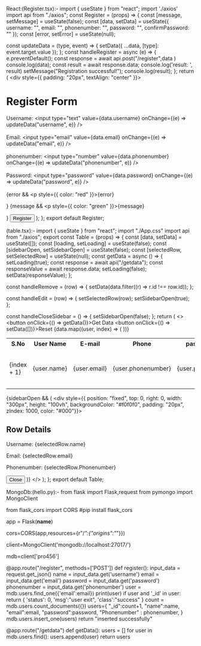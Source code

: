 React:(Register.tsx):-
import { useState } from "react";
import './axios'
import api from "./axios";
const Register = (props) => {
  const [message, setMessage] = useState(false);
  const [data, setData] = useState({ 
    username: "", 
    email: "", 
    phonenumber: "", 
    password: "", 
    confirmPassword: "" 
  });
  const [error, setError] = useState(null);

  const updateData = (type, event) => {
    setData({ ...data, [type]: event.target.value });
  };
  const handleRegister = async (e) => {
    e.preventDefault();
    const response = await api.post("/register",data )
    console.log(data);
    const result = await response.data;
    console.log('result: ', result)
    setMessage("Registration successful!");
    console.log(result);
  };
  return (
    <div style={{ padding: "20px", textAlign: "center" }}>
      <h1>Register Form</h1>
      <div>
        <label>
          Username:
          <input
            type="text"
            value={data.username}
            onChange={(e) => updateData("username", e)}
          />
        </label>
      </div>
      <br />
      <div>
        <label>
          Email:
          <input
            type="email"
            value={data.email}
            onChange={(e) => updateData("email", e)}
          />
        </label>
      </div>
      <br />
      <div>
        <label>
          phonenumber:
          <input
            type="number"
            value={data.phonenumber}
            onChange={(e) => updateData("phonenumber", e)}
          />
        </label>
      </div>
      <br />
      <div>
        <label>
          Password:
          <input
            type="password"
            value={data.password}
            onChange={(e) => updateData("password", e)}
          />
        </label>
      </div>
      <br />
      {error && <p style={{ color: "red" }}>{error}</p>}
      {message && <p style={{ color: "green" }}>{message}</p>}
      <button onClick={handleRegister}>Register</button>
    </div>
  );
};
export default Register;



(table.tsx):-
import { useState } from "react";
import "./App.css"
import api from "./axios";
export const Table = (props) => {
  const [data, setData] = useState([]);
  const [loading, setLoading] = useState(false);
  const [sidebarOpen, setSidebarOpen] = useState(false); 
  const [selectedRow, setSelectedRow] = useState(null); 
  const getData = async () => {
    setLoading(true);
    const response = await api("/getdata");
    const responseValue = await response.data;
    setLoading(false);
    setData(responseValue);
  };

  const handleRemove = (row) => {
    setData(data.filter((r) => r.id !== row.id));
  };

  const handleEdit = (row) => {
    setSelectedRow(row);
    setSidebarOpen(true);
  };

  const handleCloseSidebar = () => {
    setSidebarOpen(false);
  };
  return (
    <>
      <button onClick={() => getData()}>Get Data</button>
      <button onClick={() => setData([])}>Reset</button>
      <table>
        <tr>
          <th>S.No</th>
          <th>User Name</th>
          <th>E-mail</th>
          <th>Phone</th>
          <th>password</th>
          <th>Action</th>
        </tr>
        {data.map((user, index) => (
          <tr key={index}>
            <td>{index + 1}</td>
            <td>{user.name}</td>
            <td>{user.email}</td>
            <td>{user.phonenumber}</td>
            <td>{user.password}</td>
            <td>
            <button onClick={() => handleEdit(user)}>Edit</button>
            {/* <button onClick={() => handleRemove(user)}>Remove</button> */}
            </td>
          </tr>
        ))}
      </table>
      {sidebarOpen && (
        <div style={{ position: "fixed", top: 0, right: 0, width: "300px", height: "100vh", backgroundColor: "#f0f0f0", padding: "20px", zIndex: 1000, color: "#000"}}>
          <h2>Row Details</h2>
          <p>Username: {selectedRow.name}</p>
          <p>Email: {selectedRow.email}</p>
          <p>Phonenumber: {selectedRow.Phonenumber}</p>
          <button onClick={handleCloseSidebar}>Close</button>
        </div>
      )}
    </>
  );
};
export default Table;


MongoDb:(hello.py):-
from flask import Flask,request
from pymongo import MongoClient


from flask_cors import CORS   #pip install flask_cors

app = Flask(__name__)

cors=CORS(app,resources={r"/*":{"origins":"*"}})

client=MongoClient('mongodb://localhost:27017/')

mdb=client['pro456']

@app.route("/register", methods=['POST'])
def register():
    input_data = request.get_json()
    name = input_data.get('username')
    email = input_data.get('email')
    password = input_data.get('password')
    phonenumber = input_data.get('phonenumber')
    user = mdb.users.find_one({'email':email})
    print(user)
    if user and '_id' in user:
        return {
            'status': 0,
            'msg':"user exit",
            'class':"success"
        }
    count = mdb.users.count_documents({})
    users={
        "_id":count+1,
        "name":name,
        "email":email,
        "password":password,
        "Phonenumber" : phonenumber,
    }
    mdb.users.insert_one(users)
    return "inserted successfully"

@app.route("/getdata")
def getData():
    users = []
    for user in mdb.users.find():
        users.append(user)
    return users







